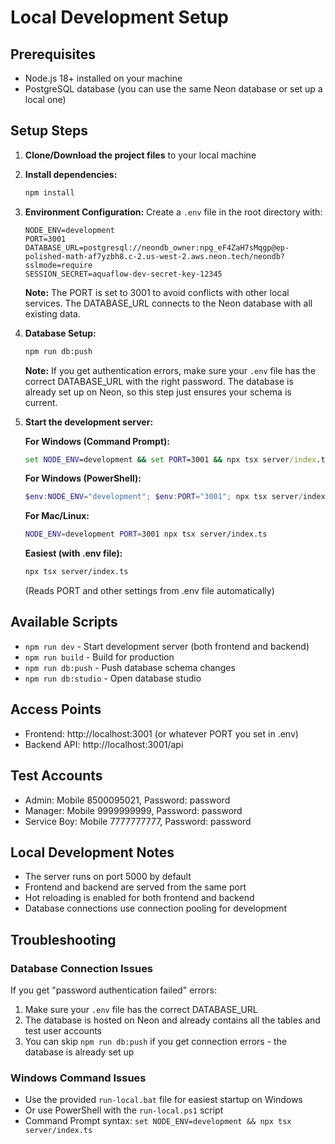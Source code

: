 # Local Development Setup

## Prerequisites
- Node.js 18+ installed on your machine
- PostgreSQL database (you can use the same Neon database or set up a local one)

## Setup Steps

1. **Clone/Download the project files** to your local machine

2. **Install dependencies:**
   ```bash
   npm install
   ```

3. **Environment Configuration:**
   Create a `.env` file in the root directory with:
   ```env
   NODE_ENV=development
   PORT=3001
   DATABASE_URL=postgresql://neondb_owner:npg_eF4ZaH7sMqgp@ep-polished-math-af7yzbh8.c-2.us-west-2.aws.neon.tech/neondb?sslmode=require
   SESSION_SECRET=aquaflow-dev-secret-key-12345
   ```
   
   **Note:** The PORT is set to 3001 to avoid conflicts with other local services. The DATABASE_URL connects to the Neon database with all existing data.

4. **Database Setup:**
   ```bash
   npm run db:push
   ```
   
   **Note:** If you get authentication errors, make sure your `.env` file has the correct DATABASE_URL with the right password. The database is already set up on Neon, so this step just ensures your schema is current.

5. **Start the development server:**
   
   **For Windows (Command Prompt):**
   ```cmd
   set NODE_ENV=development && set PORT=3001 && npx tsx server/index.ts
   ```
   
   **For Windows (PowerShell):**
   ```powershell
   $env:NODE_ENV="development"; $env:PORT="3001"; npx tsx server/index.ts
   ```
   
   **For Mac/Linux:**
   ```bash
   NODE_ENV=development PORT=3001 npx tsx server/index.ts
   ```
   
   **Easiest (with .env file):**
   ```bash
   npx tsx server/index.ts
   ```
   (Reads PORT and other settings from .env file automatically)

## Available Scripts
- `npm run dev` - Start development server (both frontend and backend)
- `npm run build` - Build for production
- `npm run db:push` - Push database schema changes
- `npm run db:studio` - Open database studio

## Access Points
- Frontend: http://localhost:3001 (or whatever PORT you set in .env)
- Backend API: http://localhost:3001/api

## Test Accounts
- Admin: Mobile 8500095021, Password: password
- Manager: Mobile 9999999999, Password: password  
- Service Boy: Mobile 7777777777, Password: password

## Local Development Notes
- The server runs on port 5000 by default
- Frontend and backend are served from the same port
- Hot reloading is enabled for both frontend and backend
- Database connections use connection pooling for development

## Troubleshooting

### Database Connection Issues
If you get "password authentication failed" errors:
1. Make sure your `.env` file has the correct DATABASE_URL
2. The database is hosted on Neon and already contains all the tables and test user accounts
3. You can skip `npm run db:push` if you get connection errors - the database is already set up

### Windows Command Issues
- Use the provided `run-local.bat` file for easiest startup on Windows
- Or use PowerShell with the `run-local.ps1` script
- Command Prompt syntax: `set NODE_ENV=development && npx tsx server/index.ts`